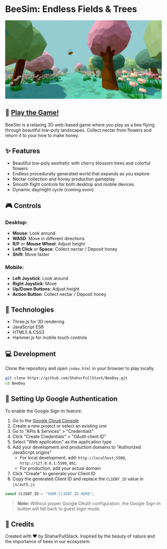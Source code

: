 # BeeSim: Endless Fields & Trees

![BeeSim Screenshot](https://github.com/ShaharFullStack/BeeDay/blob/main/assets/images/homePageBackground.png?raw=true)

## 🐝 [Play the Game!](https://shaharfullstack.github.io/BeeDay/)

BeeSim is a relaxing 3D web-based game where you play as a bee flying through beautiful low-poly landscapes. Collect nectar from flowers and return it to your hive to make honey.

## ✨ Features

- Beautiful low-poly aesthetic with cherry blossom trees and colorful flowers
- Endless procedurally generated world that expands as you explore
- Nectar collection and honey production gameplay
- Smooth flight controls for both desktop and mobile devices
- Dynamic day/night cycle (coming soon)

## 🎮 Controls

### Desktop:
- **Mouse**: Look around
- **WASD**: Move in different directions
- **R/F** or **Mouse Wheel**: Adjust height
- **Left Click** or **Space**: Collect nectar / Deposit honey
- **Shift**: Move faster

### Mobile:
- **Left Joystick**: Look around
- **Right Joystick**: Move
- **Up/Down Buttons**: Adjust height
- **Action Button**: Collect nectar / Deposit honey

## 🔧 Technologies

- Three.js for 3D rendering
- JavaScript ES6
- HTML5 & CSS3
- Hammer.js for mobile touch controls

## 💻 Development

Clone the repository and open `index.html` in your browser to play locally.

```bash
git clone https://github.com/ShaharFullStack/BeeDay.git
cd BeeDay
```

## 🔐 Setting Up Google Authentication

To enable the Google Sign-In feature:

1. Go to the [Google Cloud Console](https://console.cloud.google.com/)
2. Create a new project or select an existing one
3. Go to "APIs & Services" > "Credentials"
4. Click "Create Credentials" > "OAuth client ID"
5. Select "Web application" as the application type
6. Add your development and production domains to "Authorized JavaScript origins"
   - For local development, add: `http://localhost:5500`, `http://127.0.0.1:5500`, etc.
   - For production, add your actual domain
7. Click "Create" to generate your Client ID
8. Copy the generated Client ID and replace the `CLIENT_ID` value in `js/auth.js`

```javascript
const CLIENT_ID = "YOUR_CLIENT_ID_HERE";
```

> **Note:** Without proper Google OAuth configuration, the Google Sign-In button will fall back to guest login mode.

## 🙏 Credits

Created with ❤️ by ShaharFullStack. Inspired by the beauty of nature and the importance of bees in our ecosystem.